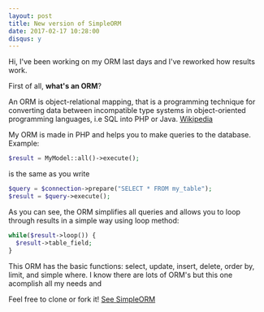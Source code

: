 ```yaml
---
layout: post
title: New version of SimpleORM
date: 2017-02-17 10:28:00
disqus: y
---
```


Hi, 
I've been working on my ORM last days and I've reworked how results work.

First of all, **what's an ORM**?

An ORM is object-relational mapping, that is a programming technique for converting data between incompatible 
type systems in object-oriented programming languages, i.e SQL into PHP or Java. [Wikipedia](https://en.wikipedia.org/wiki/Object-relational_mapping)

My ORM is made in PHP and helps you to make queries to the database. Example:
```php
$result = MyModel::all()->execute();
```
is the same as you write
```php
$query = $connection->prepare("SELECT * FROM my_table");
$result = $query->execute();
```
As you can see, the ORM simplifies all queries and allows you to loop through results in a simple way using loop method:
```php
while($result->loop()) {
  $result->table_field;
}
```

This ORM has the basic functions: select, update, insert, delete, order by, limit, and simple where. I know there are 
lots of ORM's but this one acomplish all my needs and 

Feel free to clone or fork it!
[See SimpleORM](https://github.com/legomolina/simple-orm)
